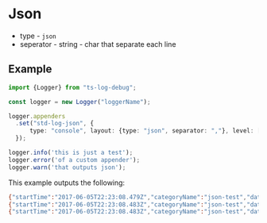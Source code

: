 # Json

* type - `json`
* seperator - string - char that separate each line

## Example

```typescript
import {Logger} from "ts-log-debug";

const logger = new Logger("loggerName");

logger.appenders
  .set("std-log-json", {
      type: "console", layout: {type: "json", separator: ","}, level: ["debug", "info", "trace"]
  });

logger.info('this is just a test');
logger.error('of a custom appender');
logger.warn('that outputs json');
```
This example outputs the following:
 
```bash
{"startTime":"2017-06-05T22:23:08.479Z","categoryName":"json-test","data":["this is just a test"],"level":"INFO","context":{}},
{"startTime":"2017-06-05T22:23:08.483Z","categoryName":"json-test","data":["of a custom appender"],"level":"ERROR","context":{}},
{"startTime":"2017-06-05T22:23:08.483Z","categoryName":"json-test","data":["that outputs json"],"level""WARN","context":{}},
```